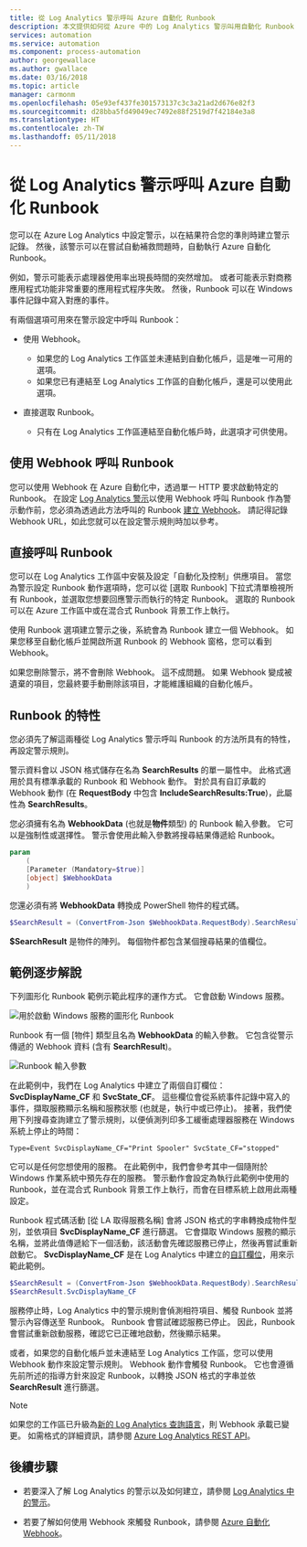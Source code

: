 ```yaml
---
title: 從 Log Analytics 警示呼叫 Azure 自動化 Runbook
description: 本文提供如何從 Azure 中的 Log Analytics 警示叫用自動化 Runbook 的概觀。
services: automation
ms.service: automation
ms.component: process-automation
author: georgewallace
ms.author: gwallace
ms.date: 03/16/2018
ms.topic: article
manager: carmonm
ms.openlocfilehash: 05e93ef437fe301573137c3c3a21ad2d676e82f3
ms.sourcegitcommit: d28bba5fd49049ec7492e88f2519d7f42184e3a8
ms.translationtype: HT
ms.contentlocale: zh-TW
ms.lasthandoff: 05/11/2018
---
```

# <a name="call-an-azure-automation-runbook-from-a-log-analytics-alert"></a>從 Log Analytics 警示呼叫 Azure 自動化 Runbook

您可以在 Azure Log Analytics 中設定警示，以在結果符合您的準則時建立警示記錄。 然後，該警示可以在嘗試自動補救問題時，自動執行 Azure 自動化 Runbook。 

例如，警示可能表示處理器使用率出現長時間的突然增加。 或者可能表示對商務應用程式功能非常重要的應用程式程序失敗。 然後，Runbook 可以在 Windows 事件記錄中寫入對應的事件。  

有兩個選項可用來在警示設定中呼叫 Runbook：

* 使用 Webhook。
   * 如果您的 Log Analytics 工作區並未連結到自動化帳戶，這是唯一可用的選項。
   * 如果您已有連結至 Log Analytics 工作區的自動化帳戶，還是可以使用此選項。  

* 直接選取 Runbook。
   * 只有在 Log Analytics 工作區連結至自動化帳戶時，此選項才可供使用。

## <a name="calling-a-runbook-by-using-a-webhook"></a>使用 Webhook 呼叫 Runbook

您可以使用 Webhook 在 Azure 自動化中，透過單一 HTTP 要求啟動特定的 Runbook。 在設定 [Log Analytics 警示](../log-analytics/log-analytics-alerts.md#alert-rules)以使用 Webhook 呼叫 Runbook 作為警示動作前，您必須為透過此方法呼叫的 Runbook [建立 Webhook](automation-webhooks.md#creating-a-webhook)。 請記得記錄 Webhook URL，如此您就可以在設定警示規則時加以參考。   

## <a name="calling-a-runbook-directly"></a>直接呼叫 Runbook

您可以在 Log Analytics 工作區中安裝及設定「自動化及控制」供應項目。 當您為警示設定 Runbook 動作選項時，您可以從 [選取 Runbook] 下拉式清單檢視所有 Runbook，並選取您想要回應警示而執行的特定 Runbook。 選取的 Runbook 可以在 Azure 工作區中或在混合式 Runbook 背景工作上執行。 

使用 Runbook 選項建立警示之後，系統會為 Runbook 建立一個 Webhook。 如果您移至自動化帳戶並開啟所選 Runbook 的 Webhook 窗格，您可以看到 Webhook。 

如果您刪除警示，將不會刪除 Webhook。 這不成問題。 如果 Webhook 變成被遺棄的項目，您最終要手動刪除該項目，才能維護組織的自動化帳戶。  

## <a name="characteristics-of-a-runbook"></a>Runbook 的特性

您必須先了解這兩種從 Log Analytics 警示呼叫 Runbook 的方法所具有的特性，再設定警示規則。 

警示資料會以 JSON 格式儲存在名為 **SearchResults** 的單一屬性中。 此格式適用於具有標準承載的 Runbook 和 Webhook 動作。 對於具有自訂承載的 Webhook 動作 (在 **RequestBody** 中包含 **IncludeSearchResults:True**)，此屬性為 **SearchResults**。

您必須擁有名為 **WebhookData** (也就是**物件**類型) 的 Runbook 輸入參數。 它可以是強制性或選擇性。 警示會使用此輸入參數將搜尋結果傳遞給 Runbook。

```powershell
param  
    (  
    [Parameter (Mandatory=$true)]  
    [object] $WebhookData  
    )
```
您還必須有將 **WebhookData** 轉換成 PowerShell 物件的程式碼。

```powershell
$SearchResult = (ConvertFrom-Json $WebhookData.RequestBody).SearchResult.value
```

**$SearchResult** 是物件的陣列。 每個物件都包含某個搜尋結果的值欄位。


## <a name="example-walkthrough"></a>範例逐步解說

下列圖形化 Runbook 範例示範此程序的運作方式。 它會啟動 Windows 服務。

![用於啟動 Windows 服務的圖形化 Runbook](media/automation-invoke-runbook-from-omsla-alert/automation-runbook-restartservice.png)

Runbook 有一個 [物件] 類型且名為 **WebhookData** 的輸入參數。 它包含從警示傳遞的 Webhook 資料 (含有 **SearchResult**)。

![Runbook 輸入參數](media/automation-invoke-runbook-from-omsla-alert/automation-runbook-restartservice-inputparameter.png)

在此範例中，我們在 Log Analytics 中建立了兩個自訂欄位：**SvcDisplayName_CF** 和 **SvcState_CF**。 這些欄位會從系統事件記錄中寫入的事件，擷取服務顯示名稱和服務狀態 (也就是，執行中或已停止)。 接著，我們使用下列搜尋查詢建立了警示規則，以便偵測列印多工緩衝處理器服務在 Windows 系統上停止的時間：

`Type=Event SvcDisplayName_CF="Print Spooler" SvcState_CF="stopped"` 

它可以是任何您想使用的服務。 在此範例中，我們會參考其中一個隨附於 Windows 作業系統中預先存在的服務。 警示動作會設定為執行此範例中使用的 Runbook，並在混合式 Runbook 背景工作上執行，而會在目標系統上啟用此兩種設定。   

Runbook 程式碼活動 [從 LA 取得服務名稱] 會將 JSON 格式的字串轉換成物件型別，並依項目 **SvcDisplayName_CF** 進行篩選。 它會擷取 Windows 服務的顯示名稱，並將此值傳遞給下一個活動，該活動會先確認服務已停止，然後再嘗試重新啟動它。 **SvcDisplayName_CF** 是在 Log Analytics 中建立的[自訂欄位](../log-analytics/log-analytics-custom-fields.md)，用來示範此範例。

```powershell
$SearchResult = (ConvertFrom-Json $WebhookData.RequestBody).SearchResult.value
$SearchResult.SvcDisplayName_CF  
```

服務停止時，Log Analytics 中的警示規則會偵測相符項目、觸發 Runbook 並將警示內容傳送至 Runbook。 Runbook 會嘗試確認服務已停止。 因此，Runbook 會嘗試重新啟動服務，確認它已正確地啟動，然後顯示結果。     

或者，如果您的自動化帳戶並未連結至 Log Analytics 工作區，您可以使用 Webhook 動作來設定警示規則。 Webhook 動作會觸發 Runbook。 它也會遵循先前所述的指導方針來設定 Runbook，以轉換 JSON 格式的字串並依 **SearchResult** 進行篩選。    

>[!NOTE]
> 如果您的工作區已升級為[新的 Log Analytics 查詢語言](../log-analytics/log-analytics-log-search-upgrade.md)，則 Webhook 承載已變更。 如需格式的詳細資訊，請參閱 [Azure Log Analytics REST API](https://aka.ms/loganalyticsapiresponse)。

## <a name="next-steps"></a>後續步驟

* 若要深入了解 Log Analytics 的警示以及如何建立，請參閱 [Log Analytics 中的警示](../log-analytics/log-analytics-alerts.md)。

* 若要了解如何使用 Webhook 來觸發 Runbook，請參閱 [Azure 自動化 Webhook](automation-webhooks.md)。
